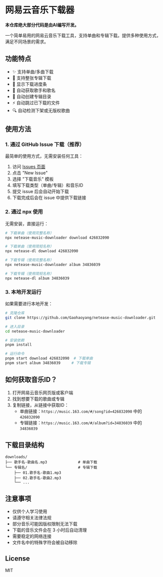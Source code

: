 # 网易云音乐下载器

**本仓库绝大部分代码是由AI编写开发。**

一个简单易用的网易云音乐下载工具，支持单曲和专辑下载。提供多种使用方式，满足不同场景的需求。

## 功能特点

- ✨ 支持单曲/多曲下载
- 📀 支持整张专辑下载
- 🚀 显示下载进度条
- 🎵 自动获取歌手和歌名
- 📂 自动创建专辑目录
- ⚡️ 自动跳过已下载的文件
- 🔍 自动检测下架或无版权歌曲

## 使用方法

### 1. 通过 GitHub Issue 下载（推荐）

最简单的使用方式，无需安装任何工具：

1. 访问 [Issues 页面](https://github.com/Gaohaoyang/netease-music-downloader/issues)
2. 点击 "New Issue"
3. 选择 "下载音乐" 模板
4. 填写下载类型（单曲/专辑）和音乐ID
5. 提交 issue 后会自动开始下载
6. 下载完成后会在 issue 中提供下载链接

### 2. 通过 npx 使用

无需安装，直接运行：

```bash
# 下载单曲（使用完整名称）
npx netease-music-downloader download 426832090

# 下载单曲（使用简短名称）
npx netease-dl download 426832090

# 下载专辑（使用完整名称）
npx netease-music-downloader album 34836039

# 下载专辑（使用简短名称）
npx netease-dl album 34836039
```

### 3. 本地开发运行

如果需要进行本地开发：

```bash
# 克隆仓库
git clone https://github.com/Gaohaoyang/netease-music-downloader.git

# 进入目录
cd netease-music-downloader

# 安装依赖
pnpm install

# 运行命令
pnpm start download 426832090  # 下载单曲
pnpm start album 34836039     # 下载专辑
```

## 如何获取音乐ID？

1. 打开网易云音乐网页版或客户端
2. 找到想要下载的歌曲或专辑
3. 复制链接，从链接中获取ID：
   - 单曲链接：`https://music.163.com/#/song?id=426832090` 中的 `426832090`
   - 专辑链接：`https://music.163.com/#/album?id=34836039` 中的 `34836039`

## 下载目录结构

```
downloads/
├── 歌手名-歌曲名.mp3              # 单曲下载
└── 专辑名/                       # 专辑下载
    ├── 01.歌手名-歌曲1.mp3
    ├── 02.歌手名-歌曲2.mp3
    └── ...
```

## 注意事项

- 仅供个人学习使用
- 请遵守相关法律法规
- 部分音乐可能因版权限制无法下载
- 下载的音乐文件会在 3 小时后自动清理
- 需要稳定的网络连接
- 文件名中的特殊字符会被自动移除

## License

MIT

